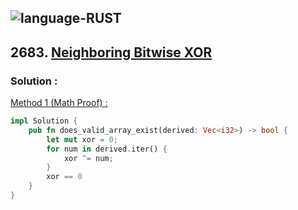 ![language-RUST](https://img.shields.io/badge/%20-RUST-8d4004?style=for-the-badge&logo=RUST)
---

## 2683. [Neighboring Bitwise XOR](https://leetcode.com/problems/neighboring-bitwise-xor)

### Solution :

[Method 1 (Math Proof) :](https://leetcode.com/problems/neighboring-bitwise-xor/solutions/3521882/c-java-python-explanation-with-formal-proof-one-liner-time-o-n/?orderBy=hot)
```rust
impl Solution {
    pub fn does_valid_array_exist(derived: Vec<i32>) -> bool {
        let mut xor = 0;
        for num in derived.iter() {
            xor ^= num;
        }
        xor == 0
    }
}
```
